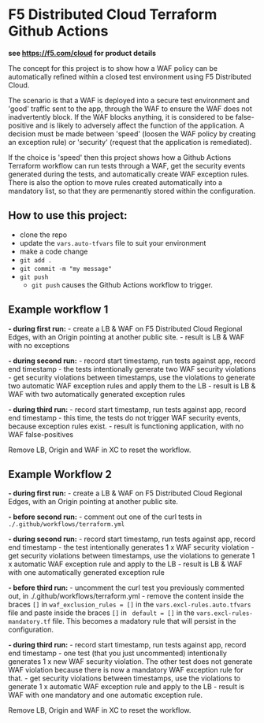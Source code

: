 # F5 Distributed Cloud Terraform Github Actions

**see https://f5.com/cloud for product details**

The concept for this project is to show how a WAF policy can be automatically refined within a closed test environment using F5 Distributed Cloud.  

The scenario is that a WAF is deployed into a secure test environment and 'good' traffic sent to the app, through the WAF to ensure the WAF does not inadvertently block.  If the WAF blocks anything, it is considered to be false-positive and is likely to adversely affect the function of the application. A decision must be made between 'speed' (loosen the WAF policy by creating an exception rule) or 'security' (request that the application is remediated).

If the choice is 'speed' then this project shows how a Github Actions Terraform workflow can run tests through a WAF, get the security events generated during the tests, and automatically create WAF exception rules.  There is also the option to move rules created automatically into a mandatory list, so that they are permenantly stored within the configuration. 

## How to use this project:

- clone the repo
- update the `vars.auto-tfvars` file to suit your environment
- make a code change
- `git add .`
- `git commit -m "my message"`
- `git push`   
    - `git push` causes the Github Actions workflow to trigger.

## Example workflow 1

**- during first run:**
    - create a LB & WAF on F5 Distributed Cloud Regional Edges, with an Origin pointing at another public site.
    - result is LB & WAF with no exceptions

**- during second run:**
    - record start timestamp, run tests against app, record end timestamp
    - the tests intentionally generate two WAF security violations
    - get security violations between timestamps, use the violations to generate two automatic WAF exception rules and apply them to the LB
    - result is LB & WAF with two automatically generated exception rules

**- during third run:**
    - record start timestamp, run tests against app, record end timestamp
    - this time, the tests do not trigger WAF security events, because exception rules exist.
    - result is functioning application, with no WAF false-positives

Remove LB, Origin and WAF in XC to reset the workflow.

## Example Workflow 2

**- during first run:**
    - create a LB & WAF on F5 Distributed Cloud Regional Edges, with an Origin pointing at another public site.

**- before second run:**
    - comment out one of the curl tests in `./.github/workflows/terraform.yml`

**- during second run:**
    - record start timestamp, run tests against app, record end timestamp
    - the test intentionally generates 1 x WAF security violation
    - get security violations between timestamps, use the violations to generate 1 x automatic WAF exception rule and apply to the LB
    - result is LB & WAF with one automatically generated exception rule

**- before third run:**
    - uncomment the curl test you previously commented out, in ./.github/workflows/terraform.yml
    - remove the content inside the braces `[]` in `waf_exclusion_rules = []` in the `vars.excl-rules.auto.tfvars` file and paste inside the braces `[]` in ` default = []` in the `vars.excl-rules-mandatory.tf` file.  This becomes a madatory rule that will persist in the configuration.

**- during third run:**
    - record start timestamp, run tests against app, record end timestamp
    - one test (that you just uncommented) intentionally generates 1 x new WAF security violation.  The other test does not generate WAF violation because there is now a mandatory WAF exception rule for that.
    - get security violations between timestamps, use the violations to generate 1 x automatic WAF exception rule and apply to the LB
    - result is WAF with one mandatory and one automatic exception rule.

Remove LB, Origin and WAF in XC to reset the workflow.